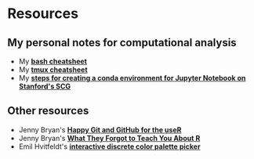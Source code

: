 # Resources  

## My personal notes for computational analysis 
- My **[bash cheatsheet](./bash_cheatsheet.md)**
- My **[tmux cheatsheet](./tmux_cheatsheet.md)**
- My **[steps for creating a conda environment for Jupyter Notebook on Stanford's SCG](./scg_conda_env.md)**

## Other resources  
- Jenny Bryan's **[Happy Git and GitHub for the useR](https://happygitwithr.com)**  
- Jenny Bryan's **[What They Forgot to Teach You About R](https://rstats.wtf)**
- Emil Hvitfeldt's **[interactive discrete color palette picker](https://emilhvitfeldt.github.io/r-color-palettes/discrete.html)**
